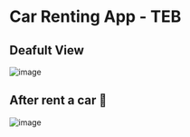 # Car Renting App - TEB

## Deafult View
![image](https://github.com/user-attachments/assets/5514e9f0-0e6f-4faf-8643-5f46da02bd0c)

## After rent a car 🚗
![image](https://github.com/user-attachments/assets/3be09973-e8b2-456e-9e2d-4ef74e11aa0c)
